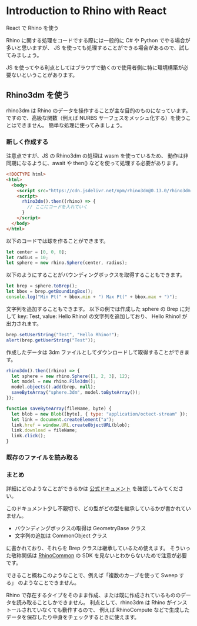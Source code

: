 # Introduction to Rhino with React

React で Rhino を使う

Rhino に関する処理をコードでする際には一般的に C# や Python でやる場合が多いと思いますが、
JS を使っても処理することができる場合があるので、試してみましょう。

JS を使ってやる利点としてはブラウザで動くので使用者側に特に環境構築が必要ないということがあります。

## Rhino3dm を使う

rhino3dm は Rhino のデータを操作することが主な目的のものになっています。
ですので、高級な関数（例えば NURBS サーフェスをメッシュ化する）を使うことはできません。
簡単な処理に使ってみましょう。

### 新しく作成する

注意点ですが、JS の Rhino3dm の処理は wasm を使っているため、
動作は非同期になるように、await や then() などを使って処理する必要があります。

```html
<!DOCTYPE html>
<html>
  <body>
    <script src="https://cdn.jsdelivr.net/npm/rhino3dm@0.13.0/rhino3dm.min.js"></script>
    <script>
      rhino3dm().then((rhino) => {
        // ここにコードを入れていく
      }
    </script>
  </body>
</html>
```

以下のコードでは球を作ることができます。

```js
let center = [0, 0, 0];
let radius = 10;
let sphere = new rhino.Sphere(center, radius);
```

以下のようにすることがバウンディングボックスを取得することもできます。

```js
let brep = sphere.toBrep();
let bbox = brep.getBoundingBox();
console.log("Min Pt(" + bbox.min + ") Max Pt(" + bbox.max + ")");
```

文字列を追加することもできます。
以下の例では作成した sphere の Brep に対して key: Test, value: Hello Rhino! の文字列を追加しており、
Hello Rhino! が出力されます。

```js
brep.setUserString("Test", "Hello Rhino!");
alert(brep.getUserString("Test"));
```

作成したデータは 3dm ファイルとしてダウンロードして取得することができます。

```js
rhino3dm().then((rhino) => {
  let sphere = new rhino.Sphere([1, 2, 3], 12);
  let model = new rhino.File3dm();
  model.objects().add(brep, null);
  saveByteArray("sphere.3dm", model.toByteArray());
});

function saveByteArray(fileName, byte) {
  let blob = new Blob([byte], { type: "application/octect-stream" });
  let link = document.createElement("a");
  link.href = window.URL.createObjectURL(blob);
  link.download = fileName;
  link.click();
}
```

### 既存のファイルを読み取る



### まとめ

詳細にどのようなことができるかは
[公式ドキュメント](https://mcneel.github.io/rhino3dm/javascript/api/index.html)
を確認してみてください。

このドキュメント少し不親切で、どの型がどの型を継承しているかが書かれていません。

- バウンディングボックスの取得は GeometryBase クラス
- 文字列の追加は CommonObject クラス

に書かれており、それらを Brep クラスは継承しているため使えます。
そういった敬称関係は
[RhinoCommon](https://developer.rhino3d.com/api/RhinoCommon/html/R_Project_RhinoCommon.htm)
の SDK を見ないとわからないためで注意が必要です。

できること概ねこのようなことで、例えば「複数のカーブを使って Sweep する」
のようなことできません。

Rhino で存在するタイプをそのまま作成、または既に作成されているもののデータを読み取ることしかできません。
利点として、rhino3dm は Rhino がインストールされていなくても動作するので、
例えば RhinoCompute などで生成したデータを保存したり中身をチェックするときに使えます。
